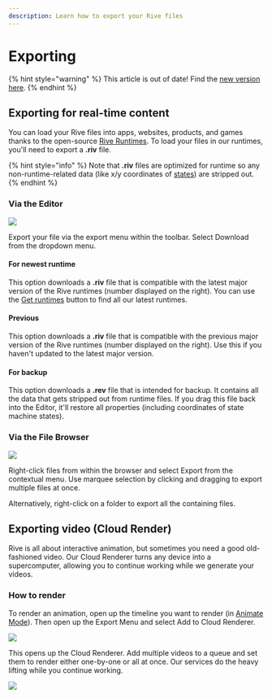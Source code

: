 ```yaml
---
description: Learn how to export your Rive files
---
```


# Exporting

{% hint style="warning" %}
This article is out of date! Find the [new version here](https://rive.app/community/doc/exporting-for-runtime/docp8HLoCk3G).
{% endhint %}

## Exporting for real-time content

You can load your Rive files into apps, websites, products, and games thanks to the open-source [Rive Runtimes](../runtimes/overview.md). To load your files in our runtimes, you'll need to export a **.riv** file.

{% hint style="info" %}
Note that **.riv** files are optimized for runtime so any non-runtime-related data (like x/y coordinates of [states](state-machine/#states)) are stripped out.
{% endhint %}

### Via the Editor

![](../.gitbook/assets/screen-shot-2021-04-20-at-3.30.35-pm.png)

Export your file via the export menu within the toolbar. Select Download from the dropdown menu.

#### For newest runtime

This option downloads a **.riv** file that is compatible with the latest major version of the Rive runtimes (number displayed on the right). You can use the [Get runtimes](../runtimes/overview.md) button to find all our latest runtimes.&#x20;

#### Previous

This option downloads a **.riv** file that is compatible with the previous major version of the Rive runtimes (number displayed on the right). Use this if you haven't updated to the latest major version.&#x20;

#### For backup

This option downloads a **.rev** file that is intended for backup. It contains all the data that gets stripped out from runtime files. If you drag this file back into the Editor, it'll restore all properties (including coordinates of state machine states).&#x20;

### **Via the File Browser**

![](<../.gitbook/assets/export (1).png>)

Right-click files from within the browser and select Export from the contextual menu. Use marquee selection by clicking and dragging to export multiple files at once.

Alternatively, right-click on a folder to export all the containing files.

## Exporting video (Cloud Render)

Rive is all about interactive animation, but sometimes you need a good old-fashioned video. Our Cloud Renderer turns any device into a supercomputer, allowing you to continue working while we generate your videos.

### How to render

To render an animation, open up the timeline you want to render (in [Animate Mode](animate-mode/)). Then open up the Export Menu and select Add to Cloud Renderer.

![](../.gitbook/assets/screen-shot-2021-05-13-at-2.37.39-pm.png)

This opens up the Cloud Renderer. Add multiple videos to a queue and set them to render either one-by-one or all at once. Our services do the heavy lifting while you continue working.

![](../.gitbook/assets/screen-shot-2021-05-13-at-2.42.53-pm.png)
